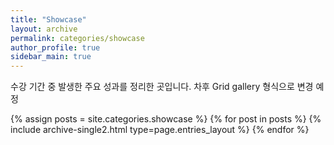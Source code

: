 ```yaml
---
title: "Showcase"
layout: archive
permalink: categories/showcase
author_profile: true
sidebar_main: true
---
```


수강 기간 중 발생한 주요 성과를 정리한 곳입니다.
차후 Grid gallery 형식으로 변경 예정

{% assign posts = site.categories.showcase %}
{% for post in posts %} {% include archive-single2.html type=page.entries_layout %} {% endfor %}